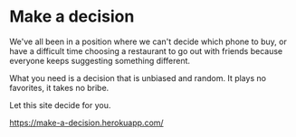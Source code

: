 # Make a decision

We've all been in a position where we can't decide which phone to buy, or have a difficult time choosing a restaurant to go out with friends because everyone keeps suggesting something different.

What you need is a decision that is unbiased and random. It plays no favorites, it takes no bribe.

Let this site decide for you.

https://make-a-decision.herokuapp.com/

